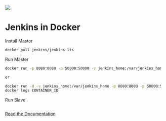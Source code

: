 <img src="https://jenkins.io/sites/default/files/jenkins_logo.png"/>

# Jenkins in Docker

Install Master

```bash
docker pull jenkins/jenkins:lts
```
Run Master

```bash
docker run -p 8080:8080 -p 50000:50000 -v jenkins_home:/var/jenkins_home jenkins/jenkins:lts

or

docker run -d -v jenkins_home:/var/jenkins_home -p 8080:8080 -p 50000:50000 jenkins/jenkins:lts
docker logs CONTAINER_ID
```

Run Slave

```bash

```

[Read the Documentation](https://github.com/jenkinsci/docker/blob/master/README.md)
